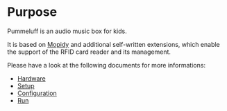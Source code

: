 Purpose
=======

Pummeluff is an audio music box for kids. 

It is based on [Mopidy](https://www.mopidy.com/) and additional self-written extensions, which enable the support of the RFID card reader and its management.

Please have a look at the following documents for more informations:

- [Hardware](HARDWARE.md)
- [Setup](SETUP.md)
- [Configuration](CONFIGURATION.md)
- [Run](RUN.md)
